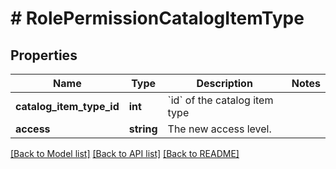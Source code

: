 # # RolePermissionCatalogItemType

## Properties

Name | Type | Description | Notes
------------ | ------------- | ------------- | -------------
**catalog_item_type_id** | **int** | &#x60;id&#x60; of the catalog item type |
**access** | **string** | The new access level. |

[[Back to Model list]](../../README.md#models) [[Back to API list]](../../README.md#endpoints) [[Back to README]](../../README.md)
